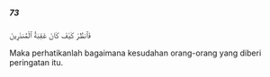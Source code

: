 ##### 73

<span class="ayah">فَٱنظُرْ كَيْفَ كَانَ عَٰقِبَةُ ٱلْمُنذَرِينَ</span>

<span class="ayah_translation">Maka perhatikanlah bagaimana kesudahan orang-orang yang diberi peringatan itu.</span>
